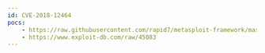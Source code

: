 ```yaml
---
id: CVE-2018-12464
pocs:
    - https://raw.githubusercontent.com/rapid7/metasploit-framework/master/modules/exploits/linux/http/microfocus_secure_messaging_gateway.rb
    - https://www.exploit-db.com/raw/45083
---
```

